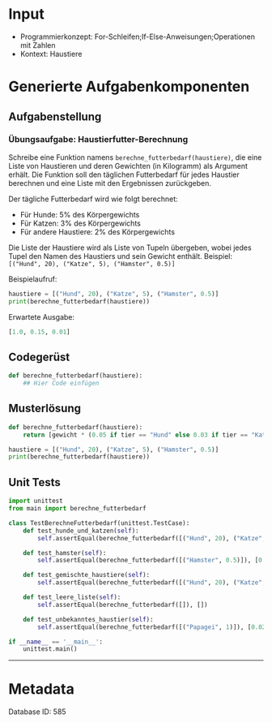 # Input
- Programmierkonzept: For-Schleifen;If-Else-Anweisungen;Operationen mit Zahlen
- Kontext: Haustiere

# Generierte Aufgabenkomponenten
## Aufgabenstellung
### Übungsaufgabe: Haustierfutter-Berechnung

Schreibe eine Funktion namens `berechne_futterbedarf(haustiere)`, die eine Liste von Haustieren und deren Gewichten (in Kilogramm) als Argument erhält. Die Funktion soll den täglichen Futterbedarf für jedes Haustier berechnen und eine Liste mit den Ergebnissen zurückgeben. 

Der tägliche Futterbedarf wird wie folgt berechnet:
- Für Hunde: 5% des Körpergewichts
- Für Katzen: 3% des Körpergewichts
- Für andere Haustiere: 2% des Körpergewichts

Die Liste der Haustiere wird als Liste von Tupeln übergeben, wobei jedes Tupel den Namen des Haustiers und sein Gewicht enthält. Beispiel: `[("Hund", 20), ("Katze", 5), ("Hamster", 0.5)]`

Beispielaufruf:
```python
haustiere = [("Hund", 20), ("Katze", 5), ("Hamster", 0.5)]
print(berechne_futterbedarf(haustiere))
```

Erwartete Ausgabe:
```python
[1.0, 0.15, 0.01]
```

## Codegerüst
```python
def berechne_futterbedarf(haustiere):
    ## Hier Code einfügen
```

## Musterlösung
```python
def berechne_futterbedarf(haustiere):
    return [gewicht * (0.05 if tier == "Hund" else 0.03 if tier == "Katze" else 0.02) for tier, gewicht in haustiere]

haustiere = [("Hund", 20), ("Katze", 5), ("Hamster", 0.5)]
print(berechne_futterbedarf(haustiere))
```

## Unit Tests
```python
import unittest
from main import berechne_futterbedarf

class TestBerechneFutterbedarf(unittest.TestCase):
    def test_hunde_und_katzen(self):
        self.assertEqual(berechne_futterbedarf([("Hund", 20), ("Katze", 5)]), [1.0, 0.15])

    def test_hamster(self):
        self.assertEqual(berechne_futterbedarf([("Hamster", 0.5)]), [0.01])

    def test_gemischte_haustiere(self):
        self.assertEqual(berechne_futterbedarf([("Hund", 20), ("Katze", 5), ("Hamster", 0.5)]), [1.0, 0.15, 0.01])

    def test_leere_liste(self):
        self.assertEqual(berechne_futterbedarf([]), [])

    def test_unbekanntes_haustier(self):
        self.assertEqual(berechne_futterbedarf([("Papagei", 1)]), [0.02])

if __name__ == '__main__':
    unittest.main()
```
___
# Metadata
Database ID: 585

